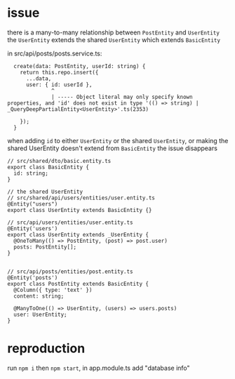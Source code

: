 # issue 

there is a many-to-many relationship between `PostEntity` and `UserEntity`
the `UserEntity` extends the shared `UserEntity` which extends `BasicEntity`

in src/api/posts/posts.service.ts:

```
  create(data: PostEntity, userId: string) {
    return this.repo.insert({
      ...data,
      user: { id: userId },
              ^
              | ----- Object literal may only specify known properties, and 'id' does not exist in type '(() => string) | _QueryDeepPartialEntity<UserEntity>'.ts(2353)

    });
  }
```

when adding `id` to either `UserEntity` or the shared `UserEntity`, 
or making the shared UserEntity doesn't extend from `BasicEntity` the issue disappears

```
// src/shared/dto/basic.entity.ts
export class BasicEntity {
  id: string;
}

// the shared UserEntity
// src/shared/api/users/entities/user.entity.ts
@Entity("users")
export class UserEntity extends BasicEntity {}

// src/api/users/entities/user.entity.ts
@Entity('users')
export class UserEntity extends _UserEntity {
  @OneToMany(() => PostEntity, (post) => post.user)
  posts: PostEntity[];
}


// src/api/posts/entities/post.entity.ts
@Entity('posts')
export class PostEntity extends BasicEntity {
  @Column({ type: 'text' })
  content: string;

  @ManyToOne(() => UserEntity, (users) => users.posts)
  user: UserEntity;
}

```






# reproduction

run `npm i` then `npm start`,
in app.module.ts add "database info"